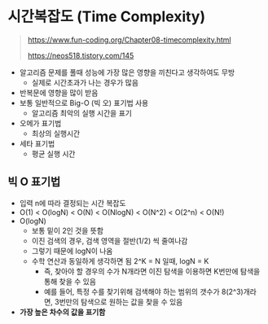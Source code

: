 # 시간복잡도 (Time Complexity)

> https://www.fun-coding.org/Chapter08-timecomplexity.html
>
> https://neos518.tistory.com/145

- 알고리즘 문제를 풀때 성능에 가장 많은 영향을 끼친다고 생각하여도 무방
  - 실제로 시간초과가 나는 경우가 많음
- 반복문에 영향을 많이 받음
- 보통 일반적으로 Big-O (빅 오) 표기법 사용
  - 알고리즘 최악의 실행 시간을 표기
- 오메가 표기법
  - 최상의 실행시간
- 세타 표기법
  - 평균 실행 시간

## 빅 O 표기법

- 입력 n에 따라 결정되는 시간 복잡도
- O(1) < O(logN) < O(N) < O(NlogN) < O(N^2) < O(2^n) < O(N!)
- O(logN)
  - 보통 밑이 2인 것을 뜻함
  - 이진 검색의 경우, 검색 영역을 절반(1/2) 씩 줄여나감
  - 그렇기 때문에 logN이 나옴
  - 수학 연산과 동일하게 생각하면 됨 2^K = N 일때, logN = K
    - 즉, 찾아야 할 경우의 수가 N개라면 이진 탐색을 이용하면 K번만에 탐색을 통해 찾을 수 있음
    - 예를 들어, 특정 수를 찾기위해 검색해야 하는 범위의 갯수가 8(2^3)개라면, 3번만의 탐색으로 원하는 값을 찾을 수 있음
- **가장 높은 차수의 값을 표기함**

